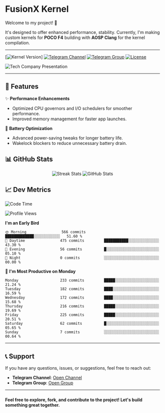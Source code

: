 # FusionX Kernel

Welcome to my project! 🚀

 It's designed to offer enhanced performance, stability. Currently, I'm making custom kernels for **POCO F4** building with **AOSP Clang** for the kernel compilation. 

---

[![Kernel Version](https://img.shields.io/badge/Kernel-4.19-blue.svg)]
[![Telegram Channel](https://img.shields.io/badge/Telegram-Channel-blue.svg)](https://t.me/fusi0nx)
[![Telegram Group](https://img.shields.io/badge/Telegram-Group-blue.svg)](https://t.me/senseixhub)
[![License](https://img.shields.io/badge/License-GPLv3-green.svg)](https://www.gnu.org/licenses/gpl-3.0)

![Tech Company Presentation](https://github.com/SenseiiX/SenseiiX/blob/main/fusionx.png?raw=true)

---
## 📌 **Features**

✨ **Performance Enhancements**  
- Optimized CPU governors and I/O schedulers for smoother performance.
- Improved memory management for faster app launches.

🔋 **Battery Optimization**  
- Advanced power-saving tweaks for longer battery life.
- Wakelock blockers to reduce unnecessary battery drain.

## 📊 GitHub Stats
<div align="center">
  <img src="https://streak-stats.demolab.com?user=SenseiiX&theme=tokyonight-duo&border_radius=20" alt="Streak Stats" />
  <img src="https://github-readme-stats.vercel.app/api?username=SenseiiX&show_icons=true&theme=tokyonight&border_radius=20" alt="GitHub Stats" />
</div>

## 📈 Dev Metrics
<!--START_SECTION:waka-->
![Code Time](http://img.shields.io/badge/Code%20Time-1%2C095%20hrs%207%20mins-blue)

![Profile Views](http://img.shields.io/badge/Profile%20Views-1-blue)


**I'm an Early Bird** 

```text
🌞 Morning                566 commits         █████████████░░░░░░░░░░░░   51.60 % 
🌆 Daytime                475 commits         ███████████░░░░░░░░░░░░░░   43.30 % 
🌃 Evening                56 commits          █░░░░░░░░░░░░░░░░░░░░░░░░   05.10 % 
🌙 Night                  0 commits           ░░░░░░░░░░░░░░░░░░░░░░░░░   00.00 % 
```
📅 **I'm Most Productive on Monday** 

```text
Monday                   233 commits         █████░░░░░░░░░░░░░░░░░░░░   21.24 % 
Tuesday                  182 commits         ████░░░░░░░░░░░░░░░░░░░░░   16.59 % 
Wednesday                172 commits         ████░░░░░░░░░░░░░░░░░░░░░   15.68 % 
Thursday                 216 commits         █████░░░░░░░░░░░░░░░░░░░░   19.69 % 
Friday                   225 commits         █████░░░░░░░░░░░░░░░░░░░░   20.51 % 
Saturday                 62 commits          █░░░░░░░░░░░░░░░░░░░░░░░░   05.65 % 
Sunday                   7 commits           ░░░░░░░░░░░░░░░░░░░░░░░░░   00.64 % 
```

---

## 📞 **Support**

If you have any questions, issues, or suggestions, feel free to reach out:

- **Telegram Channel**: [Open Channel](https://t.me/fusi0nx)  
- **Telegram Group**: [Open Group](https://t.me/senseixhub)  

---



###

**Feel free to explore, fork, and contribute to the project! Let's build something great together.**
